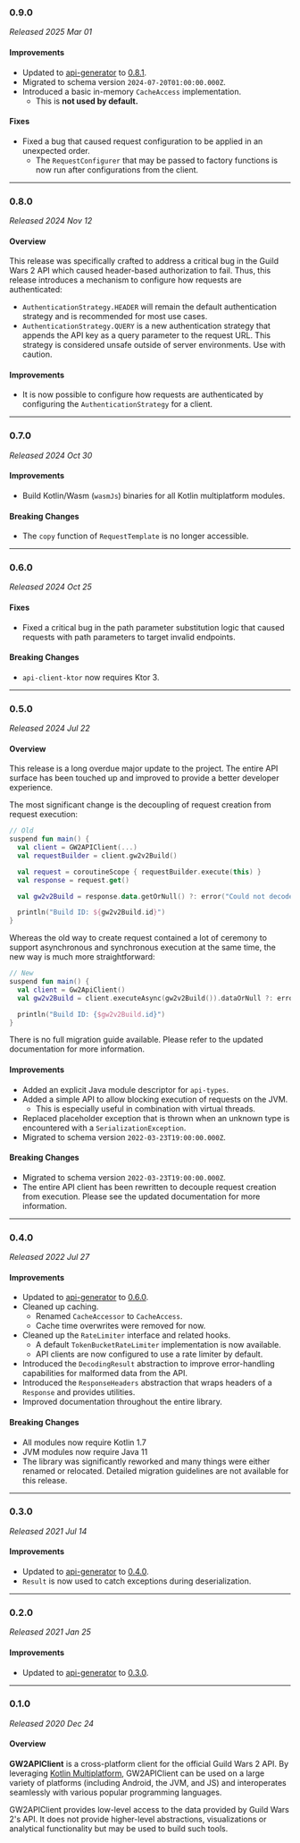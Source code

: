 ### 0.9.0

_Released 2025 Mar 01_

#### Improvements

- Updated to [api-generator](https://github.com/GW2ToolBelt/api-generator) to [0.8.1](https://github.com/GW2ToolBelt/api-generator/releases/tag/v0.8.1).
- Migrated to schema version `2024-07-20T01:00:00.000Z`.
- Introduced a basic in-memory `CacheAccess` implementation.
  - This is **not used by default.**

#### Fixes

- Fixed a bug that caused request configuration to be applied in an unexpected
  order.
  - The `RequestConfigurer` that may be passed to factory functions is now run
    after configurations from the client.


---

### 0.8.0

_Released 2024 Nov 12_

#### Overview

This release was specifically crafted to address a critical bug in the Guild
Wars 2 API which caused header-based authorization to fail. Thus, this release
introduces a mechanism to configure how requests are authenticated:

- `AuthenticationStrategy.HEADER` will remain the default authentication
  strategy and is recommended for most use cases.
- `AuthenticationStrategy.QUERY` is a new authentication strategy that appends
  the API key as a query parameter to the request URL. This strategy is
  considered unsafe outside of server environments. Use with caution.

#### Improvements

- It is now possible to configure how requests are authenticated by configuring
  the `AuthenticationStrategy` for a client.


---

### 0.7.0

_Released 2024 Oct 30_

#### Improvements

- Build Kotlin/Wasm (`wasmJs`) binaries for all Kotlin multiplatform modules.

#### Breaking Changes

- The `copy` function of `RequestTemplate` is no longer accessible.


---

### 0.6.0

_Released 2024 Oct 25_

#### Fixes

- Fixed a critical bug in the path parameter substitution logic that caused
  requests with path parameters to target invalid endpoints.

#### Breaking Changes

- `api-client-ktor` now requires Ktor 3.


---

### 0.5.0

_Released 2024 Jul 22_

#### Overview

This release is a long overdue major update to the project. The entire API
surface has been touched up and improved to provide a better developer
experience.

The most significant change is the decoupling of request creation from request
execution:

```kotlin
// Old
suspend fun main() {
  val client = GW2APIClient(...)
  val requestBuilder = client.gw2v2Build()

  val request = coroutineScope { requestBuilder.execute(this) }
  val response = request.get()

  val gw2v2Build = response.data.getOrNull() ?: error("Could not decode request")

  println("Build ID: ${gw2v2Build.id}")
}
```

Whereas the old way to create request contained a lot of ceremony to support
asynchronous and synchronous execution at the same time, the new way is much
more straightforward:

```kotlin
// New
suspend fun main() {
  val client = Gw2ApiClient()
  val gw2v2Build = client.executeAsync(gw2v2Build()).dataOrNull ?: error("Failed to fetch build ID.")

  println("Build ID: {$gw2v2Build.id}")
}
```

There is no full migration guide available. Please refer to the updated
documentation for more information.

#### Improvements

- Added an explicit Java module descriptor for `api-types`.
- Added a simple API to allow blocking execution of requests on the JVM.
  - This is especially useful in combination with virtual threads.
- Replaced placeholder exception that is thrown when an unknown type is
  encountered with a `SerializationException`.
- Migrated to schema version `2022-03-23T19:00:00.000Z`.

#### Breaking Changes

- Migrated to schema version `2022-03-23T19:00:00.000Z`.
- The entire API client has been rewritten to decouple request creation from
  execution. Please see the updated documentation for more information.


---

### 0.4.0

_Released 2022 Jul 27_

#### Improvements

- Updated to [api-generator](https://github.com/GW2ToolBelt/api-generator) to [0.6.0](https://github.com/GW2ToolBelt/api-generator/releases/tag/v0.6.0).
- Cleaned up caching.
    - Renamed `CacheAccessor` to `CacheAccess`.
    - Cache time overwrites were removed for now.
- Cleaned up the `RateLimiter` interface and related hooks.
    - A default `TokenBucketRateLimiter` implementation is now available.
    - API clients are now configured to use a rate limiter by default.
- Introduced the `DecodingResult` abstraction to improve error-handling
  capabilities for malformed data from the API.
- Introduced the `ResponseHeaders` abstraction that wraps headers of a
  `Response` and provides utilities.
- Improved documentation throughout the entire library.

#### Breaking Changes

- All modules now require Kotlin 1.7
- JVM modules now require Java 11
- The library was significantly reworked and many things were either renamed or
  relocated. Detailed migration guidelines are not available for this release.


---

### 0.3.0

_Released 2021 Jul 14_

#### Improvements

- Updated to [api-generator](https://github.com/GW2ToolBelt/api-generator) to [0.4.0](https://github.com/GW2ToolBelt/api-generator/releases/tag/v0.4.0).
- `Result` is now used to catch exceptions during deserialization.


---

### 0.2.0

_Released 2021 Jan 25_

#### Improvements

- Updated to [api-generator](https://github.com/GW2ToolBelt/api-generator) to [0.3.0](https://github.com/GW2ToolBelt/api-generator/releases/tag/v0.3.0).


---

### 0.1.0

_Released 2020 Dec 24_

#### Overview

**GW2APIClient** is a cross-platform client for the official Guild Wars 2 API.
By leveraging [Kotlin Multiplatform](https://kotlinlang.org/docs/reference/multiplatform.html),
GW2APIClient can be used on a large variety of platforms (including Android, the
JVM, and JS) and interoperates seamlessly with various popular programming
languages.

GW2APIClient provides low-level access to the data provided by Guild Wars 2's
API. It does not provide higher-level abstractions, visualizations or analytical
functionality but may be used to build such tools.